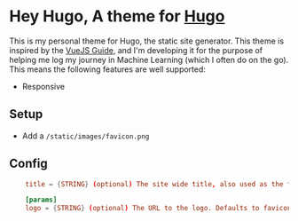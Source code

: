 # Hey Hugo, A theme for [Hugo](http://gohugo.io/)

This is my personal theme for Hugo, the static site generator. This theme is inspired by the [VueJS Guide](https://vuejs.org/v2/guide/), and I'm developing it for the purpose of helping me log my journey in Machine Learning (which I often do on the go). This means the following features are well supported:

- Responsive


## Setup

- Add a `/static/images/favicon.png`


## Config

```toml
    title = {STRING} (optional) The site wide title, also used as the title in the browser tab

    [params]
    logo = {STRING} (optional) The URL to the logo. Defaults to favicon.png
```
